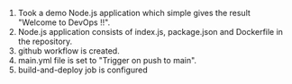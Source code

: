 1. Took a demo Node.js application which simple gives the result "Welcome to DevOps !!".
2. Node.js application consists of index.js, package.json and Dockerfile in the repository.
3. github workflow is created.
4. main.yml file is set to "Trigger on push to main".
5. build-and-deploy job is configured 
